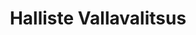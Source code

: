 ---
title: Halliste Vallavalitsus
maintainer_name: Heli Kannes
maintainer_email: vald@halliste.ee
description: '' 
twitter: ''
---